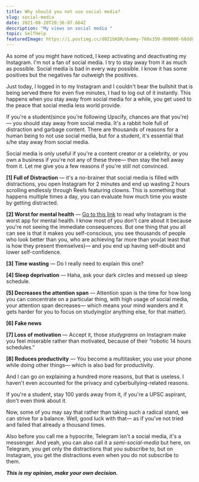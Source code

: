 ```yaml
---
title: Why should you not use social media?
slug: social-media
date: 2021-08-20T20:36:07.664Z
description: "My views on social media "
topic: SelfHelp
featuredImage: https://i.postimg.cc/d0Z1bKDR/dummy-760x350-000000-68dd89.jpg
---
```

As some of you might have noticed, I keep activating and deactivating my Instagram. I'm not a fan of social media. I try to stay away from it as much as possible. Social media is bad in every way possible. I know it has some positives but the negatives far outweigh the positives.

Just today, I logged in to my Instagram and I couldn't bear the bullshit that is being served there for even five minutes, I had to log out of it instantly. This happens when you stay away from social media for a while, you get used to the peace that social media less world provide. 

If you're a student(since you're following Upscify, chances are that you're)— you should stay away from social media. It's a rabbit hole full of distraction and garbage content. There are thousands of reasons for a human being to not use social media, but for a student, it's essential that s/he stay away from social media. 

Social media is only useful if you're a content creator or a celebrity, or you own a business if you're not any of these three— then stay the hell away from it. Let me give you a few reasons if you're still not convinced.

**\[1] Full of Distraction** — it's a no-brainer that social media is filled with distractions, you open Instagram for 2 minutes and end up wasting 2 hours scrolling endlessly through Reels featuring clowns. This is something that happens multiple times a day, you can evaluate how much time you waste by getting distracted.

**\[2] Worst for mental health** — [Go to this link](https://time.com/4793331/instagram-social-media-mental-health/) to read why Instagram is the worst app for mental health. I know most of you don't care about it because you're not seeing the immediate consequences. But one thing that you all can see is that it makes you self-conscious, you see thousands of people who look better than you, who are achieving far more than you(at least that is how they present themselves)— and you end up having self-doubt and lower self-confidence.

**\[3] Time wasting** — Do I really need to explain this one?

**\[4] Sleep deprivation** — Haha, ask your dark circles and messed up sleep schedule. 

**\[5] Decreases the attention span** — Attention span is the time for how long you can concentrate on a particular thing, with high usage of social media, your attention span decreases— which means your mind wanders and it gets harder for you to focus on studying(or anything else, for that matter).

**\[6] Fake news**

**\[7] Loss of motivation** — Accept it, those *studygrams* on Instagram make you feel miserable rather than motivated, because of their “robotic 14 hours schedules.”

**\[8] Reduces productivity** — You become a multitasker, you use your phone while doing other things— which is also bad for productivity.

And I can go on explaining a hundred more reasons, but that is useless. I haven't even accounted for the privacy and cyberbullying-related reasons.

If you're a student, stay 100 yards away from it, if you're a UPSC aspirant, don't even think about it. 

Now, some of you may say that rather than taking such a radical stand, we can strive for a balance. Well, good luck with that— as if you’ve not tried and failed that already a thousand times.

Also before you call me a hypocrite, Telegram isn't a social media, it's a messenger. And yeah, you can also call it a *semi-social-media* but here, on Telegram, you get only the distractions that you subscribe to, but on Instagram, you get the distractions even when you do not subscribe to them.

***This is my opinion, make your own decision.***